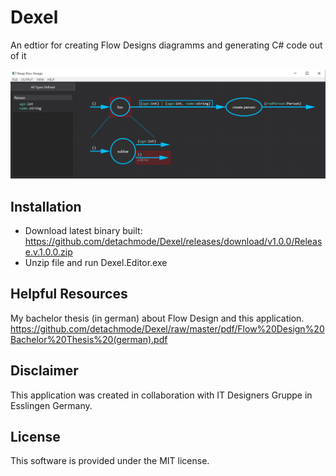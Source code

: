 # Dexel
An edtior for creating Flow Designs diagramms and generating C# code out of it

![Image of Dexel Editor](./Screenshots/dexel.PNG)

## Installation
- Download latest binary built: https://github.com/detachmode/Dexel/releases/download/v1.0.0/Release.v.1.0.0.zip
- Unzip file and run Dexel.Editor.exe

## Helpful Resources
My bachelor thesis (in german) about Flow Design and this application.
https://github.com/detachmode/Dexel/raw/master/pdf/Flow%20Design%20Bachelor%20Thesis%20(german).pdf

## Disclaimer
This application was created in collaboration with IT Designers Gruppe in Esslingen Germany.

## License
This software is provided under the MIT license.
